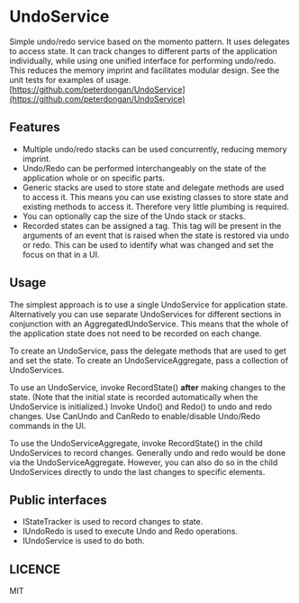 # UndoService
Simple undo/redo service based on the momento pattern. It uses delegates to access state. It can track changes to different parts of the application individually, while using one unified interface for performing undo/redo. This reduces the memory imprint and facilitates modular design. See the unit tests for examples of usage. [https://github.com/peterdongan/UndoService](https://github.com/peterdongan/UndoService)

## Features
* Multiple undo/redo stacks can be used concurrently, reducing memory imprint.
* Undo/Redo can be performed interchangeably on the state of the application whole or on specific parts.
* Generic stacks are used to store state and delegate methods are used to access it. This means you can use existing classes to store state and existing methods to access it. Therefore very little plumbing is required.
* You can optionally cap the size of the Undo stack or stacks.
* Recorded states can be assigned a tag. This tag will be present in the arguments of an event that is raised when the state is restored via undo or redo. This can be used to identify what was changed and set the focus on that in a UI.

## Usage
The simplest approach is to use a single UndoService for application state. Alternatively you can use separate UndoServices for different sections in conjunction with an AggregatedUndoService. This means that the whole of the application state does not need to be recorded on each change.

To create an UndoService, pass the delegate methods that are used to get and set the state. To create an UndoServiceAggregate, pass a collection of UndoServices.

To use an UndoService, invoke RecordState() **after** making changes to the state. (Note that the initial state is recorded automatically when the UndoService is initialized.) Invoke Undo() and Redo() to undo and redo changes. Use CanUndo and CanRedo to enable/disable Undo/Redo commands in the UI.

To use the UndoServiceAggregate, invoke RecordState() in the child UndoServices to record changes. Generally undo and redo would be done via the UndoServiceAggregate. However, you can also do so in the child UndoServices directly to undo the last changes to specific elements.

## Public interfaces
* IStateTracker is used to record changes to state.
* IUndoRedo is used to execute Undo and Redo operations.
* IUndoService is used to do both.

## LICENCE

MIT

